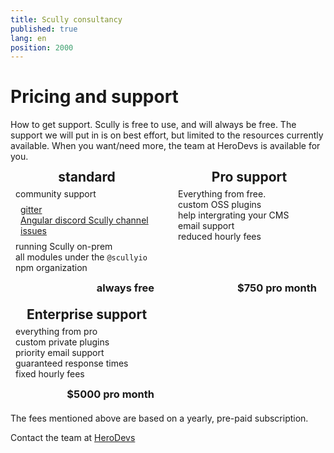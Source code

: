 ```yaml
---
title: Scully consultancy
published: true
lang: en
position: 2000
---
```


# Pricing and support

How to get support. Scully is free to use, and will always be free. The support we will put in is on best effort, but limited to the resources currently available. When you want/need more, the team at HeroDevs is available for you.

<div class="colhold">
<div class="col">

## standard
- community support
  - [gitter](https://gitter.im/scullyio/community)
  - [Angular discord Scully channel](https://discord.com/channels/748677963142135818/751266053673320508)
  - [issues](https://github.com/scullyio/scully/issues)
- running Scully on-prem
- all modules under the `@scullyio` npm organization
  
### always free
</div>
<div class="col">

## Pro support
- Everything from free.
- custom OSS plugins
- help intergrating your CMS
- email support
- reduced hourly fees
  
### $750 pro month
</div>
<div class="col">

## Enterprise support
- everything from pro
- custom private plugins
- priority email support
- guaranteed response times
- fixed hourly fees

### $5000 pro month
</div>
</div>

The fees mentioned above are based on a yearly, pre-paid subscription.

Contact the team at [HeroDevs](https://www.hero.dev)


<style> 
/** 
   This is the styling for the above columns. Keep it local to this file for now.
   we might want to move this into the app-styling? 
*/
.colhold {
  display:grid;
  grid-template-columns: repeat(3, 1fr);
  gap: 1rem;
}
@media only screen and (max-width: 79rem) {
  .colhold {
    grid-template-columns: 1fr 1fr;
  }
}
@media only screen and (max-width: 49rem) {
  .colhold {
    grid-template-columns: 1fr;
  }
}

.col {
  position: relative;
  border-radius: 12px 0 12px 0;
  padding:0 0 2rem 0;
  border: 2px solid var(--scully-green);
}
.col>*:first-child {
  text-align:center;
  border-radius: 12px 0 0 0;
  background-color: var(--scully-green);  
  margin:-2px;/** correct for column border **/
}
.col>*:last-child {
  position: absolute;
  text-align:right;
  border-radius: 0 0 12px 0;
  background-color: var(--scully-green);  
  color: var(--scully-white);
  padding: 8px;
  padding-right:16px;
  bottom: 0;
  left:0;
  right:0;
  margin:-2px;/** correct for column border **/
}
.col ul {
  list-style:none;
  padding: 8px;
  margin:0;
}
</style>
